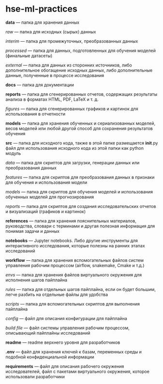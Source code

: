 # hse-ml-practices

**data** — папка для хранения данных

*raw* — папка для исходных (сырых) данных

*interim* — папка для промежуточных, преобразованных данных

*processed* — папка для данных, подготовленных для обучения моделей (финальные датасеты)

*external* — папка для данных из сторонних источников, либо дополнительное обогащение исходных данных, либо дополнительные данные, полученные в процессе исследования

**docs** — папка для документации

**reports** — папка для сгенерированных отчетов, содержащих результаты анализа в форматах HTML, PDF, LaTeX и т. д.

*figures* — папка для сгенерированных графиков и картинок для использования в отчетности

**models** — папка для хранения обученных и сериализованных моделей, весов моделей или любой другой способ для сохранения результатов обучения

**src** — папка для исходного кода, также в этой папке размещается __init__.py файл для использования исходного кода из этой папки как python модуль

*data* — папка для скриптов для загрузки, генерации данных или преобразования данных

*features* — папка для скриптов для преобразования данных в признаки для обучения и использования модели

*models* — папка для скриптов для обучения моделей и использования обученных моделей для прогнозирования

*reports* — папка для скриптов для создания исследовательских отчетов и визуализаций (графиков и картинок)

**references** — папка для хранения пояснительных материалов, руководства, словари с терминами и другая полезная информация для понимая задачи и данных

**notebooks** — Jupyter notebooks. Либо другие инструменты для интерактивного исследования, которые полезны на ранних этапах исследований

**workflow** — папка для хранения вспомогательных файлов систем управления рабочим процессом (airflow, snakemake, Cmake и т.д.)

*envs* — папка для хранения файлов виртуального окружения для исполнения шагов пайплайна

*rules* — папка для отдельных шагов пайплайна, если он будет большим, легче разбить на отдельные файлы для удобства

*scripts* — папка для вспомогательных скриптов для выполнения пайплайна

*config* — файл для описания конфигурации для пайплайна

*build file* — файл системы управления рабочим процессом, описывающий пайплайны исследований

**readme** — readme верхнего уровня для разработчиков

**.env** — файл для хранения ключей к базам, переменных среды и подобной конфиденциальной информации

**requirements** — файл для описания рабочего окружения исследователей, файл с пакетами виртуального окружения, которое использовали разработчики
